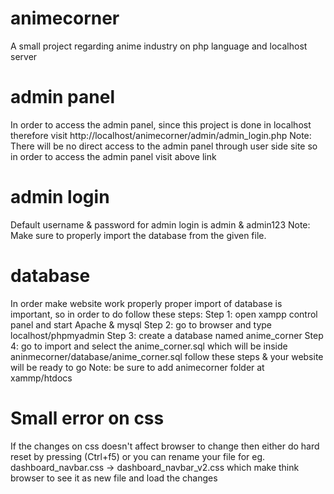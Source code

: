 # animecorner
 A small project regarding anime industry on php language and localhost server

 # admin panel
 In order to access the admin panel, since this project is done in localhost therefore visit http://localhost/animecorner/admin/admin_login.php
 Note: There will be no direct access to the admin panel through user side site so in order to access the admin panel visit above link

# admin login
Default username & password for admin login is admin & admin123
Note: Make sure to properly import the database from the given file.

# database
In order make website work properly proper import of database is important, so in order to do follow these steps:
Step 1: open xampp control panel and start Apache & mysql
Step 2: go to browser and type localhost/phpmyadmin
Step 3: create a database named anime_corner
Step 4: go to import and select the anime_corner.sql which will be inside aninmecorner/database/anime_corner.sql
follow these steps & your website will be ready to go
Note: be sure to add animecorner folder at xammp/htdocs


# Small error on css
If the changes on css doesn't affect browser to change then either do hard reset by pressing (Ctrl+f5) or you can rename your file for eg. dashboard_navbar.css -> dashboard_navbar_v2.css which make think browser to see it as new file and load the changes

